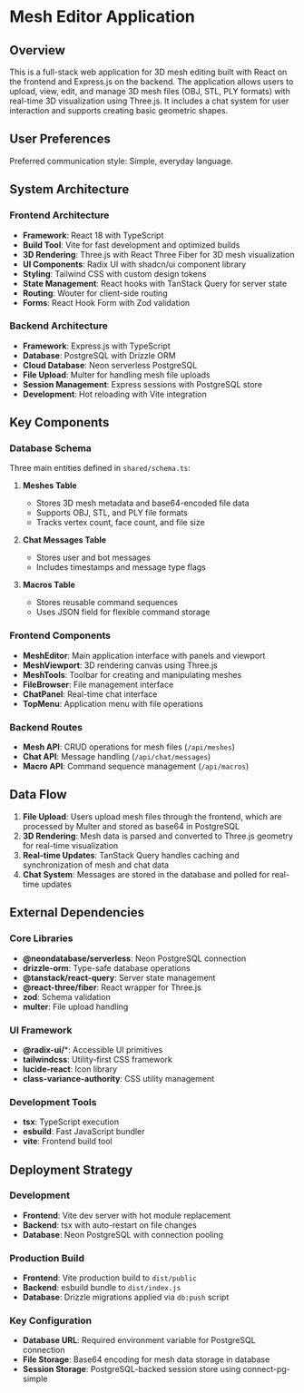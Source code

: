 # Mesh Editor Application

## Overview

This is a full-stack web application for 3D mesh editing built with React on the frontend and Express.js on the backend. The application allows users to upload, view, edit, and manage 3D mesh files (OBJ, STL, PLY formats) with real-time 3D visualization using Three.js. It includes a chat system for user interaction and supports creating basic geometric shapes.

## User Preferences

Preferred communication style: Simple, everyday language.

## System Architecture

### Frontend Architecture
- **Framework**: React 18 with TypeScript
- **Build Tool**: Vite for fast development and optimized builds
- **3D Rendering**: Three.js with React Three Fiber for 3D mesh visualization
- **UI Components**: Radix UI with shadcn/ui component library
- **Styling**: Tailwind CSS with custom design tokens
- **State Management**: React hooks with TanStack Query for server state
- **Routing**: Wouter for client-side routing
- **Forms**: React Hook Form with Zod validation

### Backend Architecture
- **Framework**: Express.js with TypeScript
- **Database**: PostgreSQL with Drizzle ORM
- **Cloud Database**: Neon serverless PostgreSQL
- **File Upload**: Multer for handling mesh file uploads
- **Session Management**: Express sessions with PostgreSQL store
- **Development**: Hot reloading with Vite integration

## Key Components

### Database Schema
Three main entities defined in `shared/schema.ts`:

1. **Meshes Table**
   - Stores 3D mesh metadata and base64-encoded file data
   - Supports OBJ, STL, and PLY file formats
   - Tracks vertex count, face count, and file size

2. **Chat Messages Table**
   - Stores user and bot messages
   - Includes timestamps and message type flags

3. **Macros Table**
   - Stores reusable command sequences
   - Uses JSON field for flexible command storage

### Frontend Components
- **MeshEditor**: Main application interface with panels and viewport
- **MeshViewport**: 3D rendering canvas using Three.js
- **MeshTools**: Toolbar for creating and manipulating meshes
- **FileBrowser**: File management interface
- **ChatPanel**: Real-time chat interface
- **TopMenu**: Application menu with file operations

### Backend Routes
- **Mesh API**: CRUD operations for mesh files (`/api/meshes`)
- **Chat API**: Message handling (`/api/chat/messages`)
- **Macro API**: Command sequence management (`/api/macros`)

## Data Flow

1. **File Upload**: Users upload mesh files through the frontend, which are processed by Multer and stored as base64 in PostgreSQL
2. **3D Rendering**: Mesh data is parsed and converted to Three.js geometry for real-time visualization
3. **Real-time Updates**: TanStack Query handles caching and synchronization of mesh and chat data
4. **Chat System**: Messages are stored in the database and polled for real-time updates

## External Dependencies

### Core Libraries
- **@neondatabase/serverless**: Neon PostgreSQL connection
- **drizzle-orm**: Type-safe database operations
- **@tanstack/react-query**: Server state management
- **@react-three/fiber**: React wrapper for Three.js
- **zod**: Schema validation
- **multer**: File upload handling

### UI Framework
- **@radix-ui/***: Accessible UI primitives
- **tailwindcss**: Utility-first CSS framework
- **lucide-react**: Icon library
- **class-variance-authority**: CSS utility management

### Development Tools
- **tsx**: TypeScript execution
- **esbuild**: Fast JavaScript bundler
- **vite**: Frontend build tool

## Deployment Strategy

### Development
- **Frontend**: Vite dev server with hot module replacement
- **Backend**: tsx with auto-restart on file changes
- **Database**: Neon PostgreSQL with connection pooling

### Production Build
- **Frontend**: Vite production build to `dist/public`
- **Backend**: esbuild bundle to `dist/index.js`
- **Database**: Drizzle migrations applied via `db:push` script

### Key Configuration
- **Database URL**: Required environment variable for PostgreSQL connection
- **File Storage**: Base64 encoding for mesh data storage in database
- **Session Storage**: PostgreSQL-backed session store using connect-pg-simple
